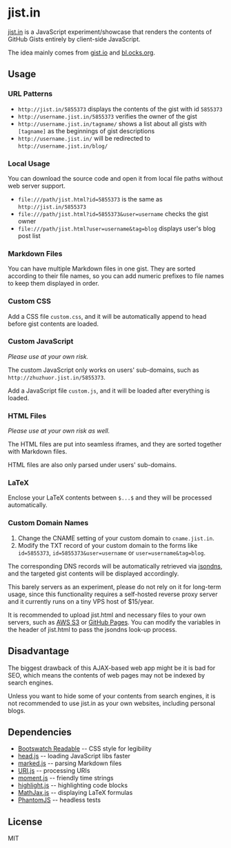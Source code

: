 # jist.in

[jist.in](http://jist.in) is a JavaScript experiment/showcase that renders the contents of GitHub Gists entirely by client-side JavaScript.

The idea mainly comes from [gist.io](http://gist.io) and [bl.ocks.org](http://bl.ocks.org).

## Usage

### URL Patterns

* `http://jist.in/5855373` displays the contents of the gist with id `5855373`
* `http://username.jist.in/5855373` verifies the owner of the gist
* `http://username.jist.in/tagname/` shows a list about all gists with `[tagname]` as the beginnings of gist descriptions
* `http://username.jist.in/` will be redirected to `http://username.jist.in/blog/`

### Local Usage

You can download the source code and open it from local file paths without web server support.

* `file:///path/jist.html?id=5855373` is the same as `http://jist.in/5855373`
* `file:///path/jist.html?id=5855373&user=username` checks the gist owner
* `file:///path/jist.html?user=username&tag=blog` displays user's blog post list

### Markdown Files

You can have multiple Markdown files in one gist. They are sorted according to their file names, so you can add numeric prefixes to file names to keep them displayed in order.

### Custom CSS

Add a CSS file `custom.css`, and it will be automatically append to head before gist contents are loaded.

### Custom JavaScript

*Please use at your own risk.*

The custom JavaScript only works on users' sub-domains, such as `http://zhuzhuor.jist.in/5855373`.

Add a JavaScript file `custom.js`, and it will be loaded after everything is loaded.

### HTML Files

*Please use at your own risk as well.*

The HTML files are put into seamless iframes, and they are sorted together with Markdown files.

HTML files are also only parsed under users' sub-domains.

### LaTeX

Enclose your LaTeX contents between `$...$` and they will be processed automatically.

### Custom Domain Names

1. Change the CNAME setting of your custom domain to `cname.jist.in`.
2. Modify the TXT record of your custom domain to the forms like `id=5855373`, `id=5855373&user=username` or `user=username&tag=blog`.

The corresponding DNS records will be automatically retrieved via [jsondns](http://json.org), and the targeted gist contents will be displayed accordingly.

This barely servers as an experiment, please do not rely on it for long-term usage, since this functionality requires a self-hosted reverse proxy server and it currently runs on a tiny VPS host of $15/year.

It is recommended to upload jist.html and necessary files to your own servers, such as [AWS S3](http://aws.amazon.com/s3/) or [GitHub Pages](http://pages.github.com/). You can modify the variables in the header of jist.html to pass the jsondns look-up process.


## Disadvantage

The biggest drawback of this AJAX-based web app might be it is bad for SEO, which means the contents of web pages may not be indexed by search engines.

Unless you want to hide some of your contents from search engines, it is not recommended to use jist.in as your own websites, including personal blogs.

## Dependencies

* [Bootswatch Readable](http://bootswatch.com/readable/) -- CSS style for legibility
* [head.js](http://headjs.com/)  -- loading JavaScript libs faster
* [marked.js](https://github.com/chjj/marked)  -- parsing Markdown files
* [URI.js](http://medialize.github.io/URI.js/)  -- processing URIs
* [moment.js](http://momentjs.com/)  -- friendly time strings
* [highlight.js](http://softwaremaniacs.org/soft/highlight/en/)  -- highlighting code blocks
* [MathJax.js](http://www.mathjax.org/)  -- displaying LaTeX formulas
* [PhantomJS](http://phantomjs.org/)  -- headless tests

## License

MIT